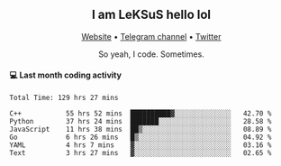 <h2 align="center">I am LeKSuS hello lol</h2>
<div align="center">
  <a href="https://leksus.net">Website</a> •
  <a href="https://t.me/leksus_was_here">Telegram channel</a> •
  <a href="https://twitter.com/___LeKSuS___">Twitter</a>
</div>
<p align="center">So yeah, I code. Sometimes.</p>

#### :computer: Last month coding activity
<!--START_SECTION:waka-->

```text
Total Time: 129 hrs 27 mins

C++           55 hrs 52 mins  ██████████▓░░░░░░░░░░░░░░   42.70 %
Python        37 hrs 24 mins  ███████░░░░░░░░░░░░░░░░░░   28.58 %
JavaScript    11 hrs 38 mins  ██▒░░░░░░░░░░░░░░░░░░░░░░   08.89 %
Go            6 hrs 26 mins   █▒░░░░░░░░░░░░░░░░░░░░░░░   04.92 %
YAML          4 hrs 7 mins    ▓░░░░░░░░░░░░░░░░░░░░░░░░   03.16 %
Text          3 hrs 27 mins   ▓░░░░░░░░░░░░░░░░░░░░░░░░   02.65 %
```

<!--END_SECTION:waka-->

<!-- flag{4_l0t_0f_1nter35t1ng_th1ng5_4r3_1n_publ1c_d0m41n} -->
